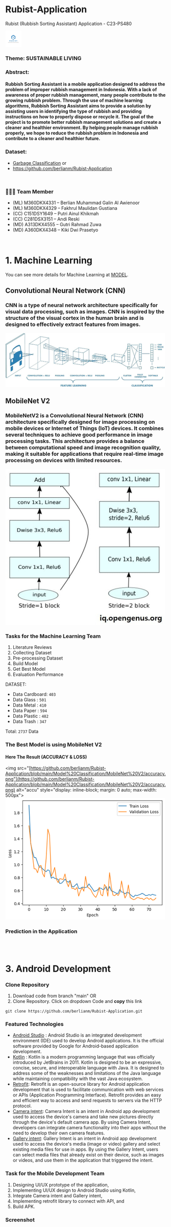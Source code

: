 # Rubist-Application
Rubist (Rubbish Sorting Assistant) Application - C23-PS480

<img src="https://github.com/berlianm/Rubist-Application/blob/main/logo/LOGO1.png" alt="Logo" style="display: inline-block; margin: 0 auto; max-width: 50px">

### Theme: SUSTAINABLE LIVING

### Abstract:
#### Rubbish Sorting Assistant is a mobile application designed to address the problem of improper rubbish management in Indonesia. With a lack of awareness of proper rubbish management, many people contribute to the growing rubbish problem. Through the use of machine learning algorithms, Rubbish Sorting Assistant aims to provide a solution by assisting users in identifying the type of rubbish and providing instructions on how to properly dispose or recycle it. The goal of the project is to promote better rubbish management solutions and create a cleaner and healthier environment. By helping people manage rubbish properly, we hope to reduce the rubbish problem in Indonesia and contribute to a cleaner and healthier future.


### Dataset: 
- [Garbage Classification](https://drive.google.com/drive/folders/1aDMo-ZzUSCMDFDD16CPP3Lofb64It41J?usp=sharing) or
- https://github.com/berlianm/Rubist-Application

<br />

### 🙋🏻‍♂️ Team Member

- (ML) M360DKX4331 – Berlian Muhammad Galin Al Awienoor
- (ML) M360DKX4329 – Fakhrul Maulidan Gustiana
- (CC) C151DSY1649 – Putri Ainul Khikmah
- (CC) C281DSX3151 – Andi Reski
- (MD) A313DKX4555 – Gutri Rahmad Zuwa
- (MD) A360DKX4348 – Kiki Dwi Prasetyo

<br />

# 1. Machine Learning
You can see more details for Machine Learning at [MODEL](https://github.com/berlianm/Rubist-Application/tree/main/Model%20Classification).

## Convolutional Neural Network (CNN)
### CNN is a type of neural network architecture specifically for visual data processing, such as images. CNN is inspired by the structure of the visual cortex in the human brain and is designed to effectively extract features from images.
<img src="https://github.com/berlianm/Rubist-Application/blob/main/Model%20Classification/cnn.jpeg" alt="cnn" style="display: inline-block; margin: 0 auto; max-width: 500px">

## MobileNet V2
### MobileNetV2 is a Convolutional Neural Network (CNN) architecture specifically designed for image processing on mobile devices or Internet of Things (IoT) devices. It combines several techniques to achieve good performance in image processing tasks. This architecture provides a balance between computational speed and image recognition quality, making it suitable for applications that require real-time image processing on devices with limited resources.
<img src="https://github.com/berlianm/Rubist-Application/blob/main/Model%20Classification/MobileNet%20V2/mobilenetv2.png" alt="mbnetv2" style="display: inline-block; margin: 0 auto; max-width: 500px">

### Tasks for the Machine Learning Team
1. Literature Reviews
2. Collecting  Dataset
3. Pre-processing Dataset
4. Build Model
5. Get Best Model
6. Evaluation Performance

DATASET:
- Data Cardboard: `403`
- Data Glass    : `501`
- Data Metal    : `410`
- Data Paper    : `594`
- Data Plastic  : `482`
- Data Trash    : `347`

Total: `2737` Data

### The Best Model is using MobileNet V2
#### Here The Result (ACCURACY & LOSS)
<img src="[https://github.com/berlianm/Rubist-Application/blob/main/Model%20Classification/MobileNet%20V2/accuracy.png"](https://github.com/berlianm/Rubist-Application/blob/main/Model%20Classification/MobileNet%20V2/accuracy.png) alt="accu" style="display: inline-block; margin: 0 auto; max-width: 500px">
<img src="https://github.com/berlianm/Rubist-Application/blob/main/Model%20Classification/MobileNet%20V2/loss.png" alt="loss" style="display: inline-block; margin: 0 auto; max-width: 500px">
<br />

### Prediction in the Application

<br /><br />


# 3. Android Development
### Clone Repository
1. Download code from branch "main" OR
2. Clone Repository. Click on dropdown Code and **copy** this link <br/>
```
git clone https://github.com/berlianm/Rubist-Application.git
```
### Featured Technologies
* [Android Studio](https://developer.android.com/studiogclid=CjwKCAjwp6CkBhB_EiwAlQVyxRlqEBd1HaF0B9PVKBPhUST26W_3W5vsPddfzTOr4kraMXGyVNtu0RoCBfEQAvD_BwE&gclsrc=aw.ds) : Android Studio is an integrated development environment (IDE) used to develop Android applications. It is the official software provided by Google for Android-based application development.
* [Kotlin](https://kotlinlang.org/) : Kotlin is a modern programming language that was officially introduced by JetBrains in 2011. Kotlin is designed to be an expressive, concise, secure, and interoperable language with Java. It is designed to address some of the weaknesses and limitations of the Java language while maintaining compatibility with the vast Java ecosystem.
*	[Retrofit](https://square.github.io/retrofit/): Retrofit is an open-source library for Android application development that is used to facilitate communication with web services or APIs (Application Programming Interface). Retrofit provides an easy and efficient way to access and send requests to servers via the HTTP protocol.
* [Camera intent](https://developer.android.com/training/camera/camera-intents): Camera Intent is an intent in Android app development used to access the device's camera and take new pictures directly through the device's default camera app. By using Camera Intent, developers can integrate camera functionality into their apps without the need to develop their own camera features.
*	[Gallery intent](): Gallery Intent is an intent in Android app development used to access the device's media (image or video) gallery and select existing media files for use in apps. By using the Gallery Intent, users can select media files that already exist on their device, such as images or videos, and use them in the application that triggered the intent.


### Task for the Mobile Development Team
1. Designing UI/UX prototype of the application,
2. Implementing UI/UX design to Android Studio using Kotlin,
3. Integrate Camera intent and Gallery intent,
4. Implementing retrofit library to connect with API, and
5. Build APK.

### Screenshot


